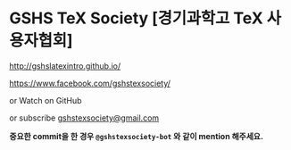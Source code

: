 # GSHS TeX Society [경기과학고 TeX 사용자협회]
http://gshslatexintro.github.io/

https://www.facebook.com/gshstexsociety/

or Watch on GitHub

or subscribe gshstexsociety@gmail.com

**중요한 commit을 한 경우 `@gshstexsociety-bot` 와 같이 mention 해주세요.**
